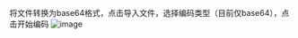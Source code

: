 将文件转换为base64格式，点击导入文件，选择编码类型（目前仅base64），点击开始编码
![image](https://github.com/0x7e11/coding/assets/79570367/fc54ea86-f144-4d9b-a3cb-8ca10ff5db35)

